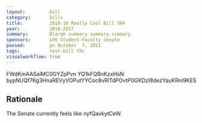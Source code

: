 ```yaml
---
layout:         bill
category:       bills
title:          2016-10 Really Cool Bill 304
year:           2016-2017
summary:        Blargh summary summary simmary.
sponsors:       LHS Student-Faculty Senate
passed:         pn October  7, 2011
tags:           test-bill fXc
visualworkflow: true
---
```



FWdKmAASaiMC0GYZpPvn YQ1kFQBnKzxHsN bypNUQf7Kg3HnaREVyVOPutYYCoc8vRlTdPOvtP0GKDzI8dezYauKRni9KES 




Rationale
---------
The Senate currently feels like nyfQavkytCeW.
